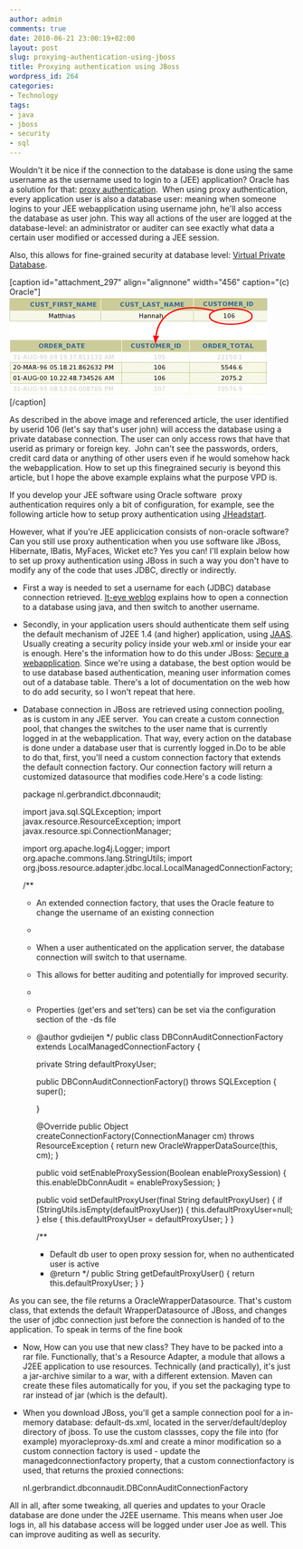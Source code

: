 ```yaml
---
author: admin
comments: true
date: 2010-06-21 23:00:19+02:00
layout: post
slug: proxying-authentication-using-jboss
title: Proxying authentication using JBoss
wordpress_id: 264
categories:
- Technology
tags:
- java
- jboss
- security
- sql
---
```


Wouldn't it be nice if the connection to the database is done using the same username as the username used to login to a (JEE) application? Oracle has a solution for that: [proxy authentication](http://download.oracle.com/docs/cd/B28359_01/java.111/b31224/proxya.htm).  When using proxy authentication, every application user is also a database user: meaning when someone logins to your JEE webapplication using username john, he'll also access the database as user john. This way all actions of the user are logged at the database-level: an administrator or auditer can see exactly what data a certain user modified or accessed during a JEE session.

<!-- more -->

Also, this allows for fine-grained security at database level: [Virtual Private Database](http://www.oracle.com/technology/deploy/security/database-security-10g/virtual-private-database/index.html).

[caption id="attachment_297" align="alignnone" width="456" caption="(c) Oracle"][![Virtual private database](/wp-content/uploads/2009/06/virtual-private-database1.gif)](http://www.oracle.com/technology/deploy/security/database-security-10g/virtual-private-database/index.html)[/caption]

As described in the above image and referenced article, the user identified by userid 106 (let's say that's user john) will access the database using a private database connection. The user can only access rows that have that userid as primary or foreign key.  John can't see the passwords, orders, credit card data or anything of other users even if he would somehow hack the webapplication. How to set up this finegrained securiy is beyond this article, but I hope the above example explains what the purpose VPD is.

If you develop your JEE software using Oracle software  proxy authentication requires only a bit of configuration, for example, see the following article how to setup proxy authentication using [JHeadstart](http://blogs.oracle.com/jheadstart/2008/01/28/).

However, what if you're JEE applicication consists of non-oracle software? Can you still use proxy authentication when you use software like JBoss, Hibernate, IBatis, MyFaces, Wicket etc? Yes you can! I'll explain below how to set up proxy authentication using JBoss in such a way you don't have to modify any of the code that uses JDBC, directly or indirectly.




  * First a way is needed to set a username for each (JDBC) database connection retrieved. [It-eye weblog](http://www.it-eye.nl/weblog/2005/09/12/oracle-proxy-users-by-example/) explains how to open a connection to a database using java, and then switch to another username.


  * Secondly, in your application users should authenticate them self using the default mechanism of J2EE 1.4 (and higher) application, using [JAAS](http://java.sun.com/javase/technologies/security/). Usually creating a security policy inside your web.xml or inside your ear is enough. Here's the information how to do this under JBoss: [Secure a webapplication](http://www.jboss.org/community/wiki/SecureAWebApplicationUsingACustomForm).
Since we're using a database, the best option would be to use database based authentication, meaning user information comes out of a database table. There's a lot of documentation on the web how to do add security, so I won't repeat that here.


  * Database connection in JBoss are retrieved using connection pooling, as is custom in any JEE server.  You can create a custom connection pool, that changes the switches to the user name that is currently logged in at the webapplication. That way, every action on the database is done under a database user that is currently logged in.Do to be able to do that, first, you'll need a custom connection factory that extends the default connection factory. Our connection factory will return a customized datasource that modifies code.Here's a code listing:


    package nl.gerbrandict.dbconnaudit;

    import java.sql.SQLException;
    import javax.resource.ResourceException;
    import javax.resource.spi.ConnectionManager;

    import org.apache.log4j.Logger;
    import org.apache.commons.lang.StringUtils;
    import org.jboss.resource.adapter.jdbc.local.LocalManagedConnectionFactory;

    /**
     * An extended connection factory, that uses the Oracle feature to change the username of an existing connection
     *

     * When a user authenticated on the application server, the database connection will switch to that username.
     * This allows for better auditing and potentially for improved security.
     *
     * Properties (get'ers and set'ters) can be set via the configuration section of the -ds file
     * @author gvdieijen
     */
    public class DBConnAuditConnectionFactory extends LocalManagedConnectionFactory {

        private String defaultProxyUser;

        public DBConnAuditConnectionFactory() throws SQLException {
            super();

        }

        @Override
        public Object createConnectionFactory(ConnectionManager cm) throws ResourceException {
            return new OracleWrapperDataSource(this, cm);
        }

        public void setEnableProxySession(Boolean enableProxySession) {
            this.enableDbConnAudit = enableProxySession;
        }

        public void setDefaultProxyUser(final String defaultProxyUser) {
            if (StringUtils.isEmpty(defaultProxyUser)) {
                this.defaultProxyUser=null;
            } else {
                 this.defaultProxyUser = defaultProxyUser;
            }
        }

        /**
         * Default db user to open proxy session for, when no authenticated user is active
         * @return
         */
        public String getDefaultProxyUser() {
            return this.defaultProxyUser;
        }
    }


As you can see, the file returns a OracleWrapperDatasource. That's custom class, that extends the default WrapperDatasource of JBoss, and changes the user of jdbc connection just before the connection is handed of to the application. To speak in terms of the fine book


  * Now, How can you use that new class? They have to be packed into a rar file. Functionally, that's a Resource Adapter, a module that allows a J2EE application to use resources. Technically (and practically), it's just a jar-archive similar to a war, with a different extension. Maven can create these files automatically for you, if you set the packaging type to rar instead of jar (which is the default).


  * When you download JBoss, you'll get a sample connection pool for a in-memory database: default-ds.xml, located in the server/default/deploy directory of jboss. To use the custom classses, copy the file into (for example) myoracleproxy-ds.xml and create a minor modification so a custom connection factory is used - update the managedconnectionfactory property, that a custom connectionfactory is used, that returns the proxied connections:


    <managedconnectionfactory-class>nl.gerbrandict.dbconnaudit.DBConnAuditConnectionFactory</managedconnectionfactory-class>





All in all, after some tweaking, all queries and updates to your Oracle database are done under the J2EE username. This means when user Joe logs in, all his database access will be logged under user Joe as well. This can improve auditing as well as security.
